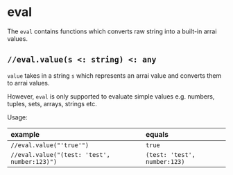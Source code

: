 # eval

The `eval` contains functions which converts raw string into a built-in arrai values.

## `//eval.value(s <: string) <: any`

`value` takes in a string `s` which represents an arrai value and converts them to
arrai values.

However, `eval` is only supported to evaluate simple values e.g. numbers,
tuples, sets, arrays, strings etc.

Usage:

| example | equals |
|:-|:-|
|`//eval.value("'true'")` | `true` |
|`//eval.value("(test: 'test', number:123)")` | `(test: 'test', number:123)` |

